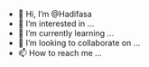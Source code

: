 - 👋 Hi, I’m @Hadifasa
- 👀 I’m interested in ...
- 🌱 I’m currently learning ...
- 💞️ I’m looking to collaborate on ...
- 📫 How to reach me ...

<!---
Hadifasa/Hadifasa is a ✨ special ✨ repository because its `README.md` (this file) appears on your GitHub profile.
You can click the Preview link to take a look at your changes.
--->

